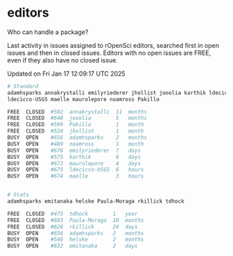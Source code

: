 # editors

Who can handle a package?

Last activity in issues assigned to rOpenSci editors, searched first in open
issues and then in closed issues. Editors with no open issues are FREE, even if
they also have no closed issue.


Updated on Fri Jan 17 12:09:17 UTC 2025

```bash
# Standard
adamhsparks annakrystalli emilyriederer jhollist jooolia karthik ldecicco
ldecicco-USGS maelle maurolepore noamross Pakillo

FREE  CLOSED  #502  annakrystalli  11  months
FREE  CLOSED  #648  jooolia        5   months
FREE  CLOSED  #599  Pakillo        1   month
FREE  CLOSED  #524  jhollist       1   month
BUSY  OPEN    #656  adamhsparks    2   months
BUSY  OPEN    #489  noamross       1   month
BUSY  OPEN    #676  emilyriederer  7   days
BUSY  OPEN    #575  karthik        6   days
BUSY  OPEN    #673  maurolepore    4   days
BUSY  OPEN    #675  ldecicco-USGS  6   hours
BUSY  OPEN    #674  maelle         3   hours


# Stats
adamhsparks emitanaka helske Paula-Moraga rkillick tdhock

FREE  CLOSED  #475  tdhock        1   year
FREE  CLOSED  #603  Paula-Moraga  10  months
FREE  CLOSED  #626  rkillick      24  days
BUSY  OPEN    #656  adamhsparks   2   months
BUSY  OPEN    #546  helske        2   months
BUSY  OPEN    #632  emitanaka     2   days
```
